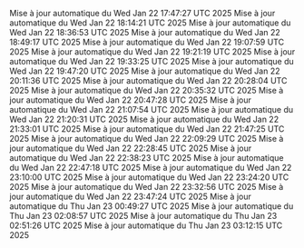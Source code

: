 Mise à jour automatique du Wed Jan 22 17:47:27 UTC 2025
Mise à jour automatique du Wed Jan 22 18:14:21 UTC 2025
Mise à jour automatique du Wed Jan 22 18:36:53 UTC 2025
Mise à jour automatique du Wed Jan 22 18:49:17 UTC 2025
Mise à jour automatique du Wed Jan 22 19:07:59 UTC 2025
Mise à jour automatique du Wed Jan 22 19:21:19 UTC 2025
Mise à jour automatique du Wed Jan 22 19:33:25 UTC 2025
Mise à jour automatique du Wed Jan 22 19:47:20 UTC 2025
Mise à jour automatique du Wed Jan 22 20:11:36 UTC 2025
Mise à jour automatique du Wed Jan 22 20:28:04 UTC 2025
Mise à jour automatique du Wed Jan 22 20:35:32 UTC 2025
Mise à jour automatique du Wed Jan 22 20:47:28 UTC 2025
Mise à jour automatique du Wed Jan 22 21:07:54 UTC 2025
Mise à jour automatique du Wed Jan 22 21:20:31 UTC 2025
Mise à jour automatique du Wed Jan 22 21:33:01 UTC 2025
Mise à jour automatique du Wed Jan 22 21:47:25 UTC 2025
Mise à jour automatique du Wed Jan 22 22:09:29 UTC 2025
Mise à jour automatique du Wed Jan 22 22:28:45 UTC 2025
Mise à jour automatique du Wed Jan 22 22:38:23 UTC 2025
Mise à jour automatique du Wed Jan 22 22:47:18 UTC 2025
Mise à jour automatique du Wed Jan 22 23:10:00 UTC 2025
Mise à jour automatique du Wed Jan 22 23:24:20 UTC 2025
Mise à jour automatique du Wed Jan 22 23:32:56 UTC 2025
Mise à jour automatique du Wed Jan 22 23:47:24 UTC 2025
Mise à jour automatique du Thu Jan 23 00:49:27 UTC 2025
Mise à jour automatique du Thu Jan 23 02:08:57 UTC 2025
Mise à jour automatique du Thu Jan 23 02:51:26 UTC 2025
Mise à jour automatique du Thu Jan 23 03:12:15 UTC 2025
